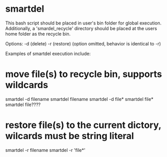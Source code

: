 smartdel
========

This bash script should be placed in user's bin folder for global execution.
Additionally, a 'smardel_recycle' directory should be placed at the users home folder as the recycle bin.

Options: -d (delete)
         -r (restore)
            (option omitted, behavior is identical to -r)

Examples of smartdel execution include:

# move file(s) to recycle bin, supports wildcards
smartdel -d filename
smartdel filename
smartdel -d file*
smartdel file*
smartdel file????

# restore file(s) to the current dictory, wilcards must be string literal 
smartdel -r filename
smartdel -r 'file*'


